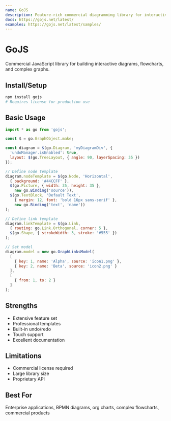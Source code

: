 ```yaml
---
name: GoJS
description: Feature-rich commercial diagramming library for interactive flowcharts and graphs
docs: https://gojs.net/latest/
examples: https://gojs.net/latest/samples/
---
```


# GoJS

Commercial JavaScript library for building interactive diagrams, flowcharts, and complex graphs.

## Install/Setup
```bash
npm install gojs
# Requires license for production use
```

## Basic Usage
```javascript
import * as go from 'gojs';

const $ = go.GraphObject.make;

const diagram = $(go.Diagram, 'myDiagramDiv', {
  'undoManager.isEnabled': true,
  layout: $(go.TreeLayout, { angle: 90, layerSpacing: 35 })
});

// Define node template
diagram.nodeTemplate = $(go.Node, 'Horizontal',
  { background: '#44CCFF' },
  $(go.Picture, { width: 35, height: 35 },
    new go.Binding('source')),
  $(go.TextBlock, 'Default Text',
    { margin: 12, font: 'bold 16px sans-serif' },
    new go.Binding('text', 'name'))
);

// Define link template
diagram.linkTemplate = $(go.Link,
  { routing: go.Link.Orthogonal, corner: 5 },
  $(go.Shape, { strokeWidth: 3, stroke: '#555' })
);

// Set model
diagram.model = new go.GraphLinksModel(
  [
    { key: 1, name: 'Alpha', source: 'icon1.png' },
    { key: 2, name: 'Beta', source: 'icon2.png' }
  ],
  [
    { from: 1, to: 2 }
  ]
);
```

## Strengths
- Extensive feature set
- Professional templates
- Built-in undo/redo
- Touch support
- Excellent documentation

## Limitations
- Commercial license required
- Large library size
- Proprietary API

## Best For
Enterprise applications, BPMN diagrams, org charts, complex flowcharts, commercial products